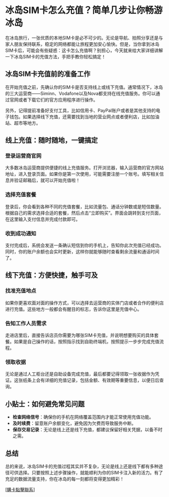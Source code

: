 # 冰岛SIM卡怎么充值？简单几步让你畅游冰岛

在冰岛旅行，一张优质的本地SIM卡是必不可少的。无论是导航、拍照分享还是与家人朋友保持联系，稳定的网络都能让旅程更加安心愉快。但是，当你拿到冰岛SIM卡后，可能会有些疑惑：这卡怎么充值啊？别担心，今天就来给大家详细讲解一下冰岛SIM卡的充值方法，手把手教你轻松搞定！

## 冰岛SIM卡充值前的准备工作

在开始充值之前，先确认你的SIM卡是否支持线上或线下充值。通常情况下，冰岛的三大运营商——Siminn、Vodafone以及Nova都支持在线充值服务。你可以通过官网或者下载它们的官方应用程序进行操作。

另外，记得提前准备好支付工具，比如信用卡、PayPal账户或者是其他支持的电子钱包。如果选择线下充值，还需要找到当地的营业网点或者便利店，比如加油站、超市等地方。

## 线上充值：随时随地，一键搞定

### 登录运营商官网
大多数冰岛运营商提供便捷的线上充值服务。打开浏览器，输入运营商的官方网站地址，进入登录页面。如果你是第一次使用，可能需要注册一个账号。填写相关信息并验证邮箱后，就可以开始充值啦！

### 选择充值套餐
登录后，你会看到各种不同的充值套餐，比如流量包、通话分钟数或是短信数量。根据自己的需求选择合适的套餐，然后点击“立即购买”。界面会跳转到支付页面，在这里输入支付信息并完成付款即可。

### 收到成功通知
支付完成后，系统会发送一条确认短信到你的手机上，告知你此次充值已经成功。同时，你的账户余额也会实时更新，这样你就能够随时查看剩余流量和通话时间了。

## 线下充值：方便快捷，触手可及

### 找准充值地点
如果你更喜欢面对面的操作方式，可以选择去运营商的实体门店或者合作的便利店进行充值。这些地方一般都会有醒目的标志，告诉你这里是充值中心。

### 告知工作人员需求
走进店里后，直接告诉店员你需要为哪张SIM卡充值，并说明想要购买的具体套餐。如果是自己操作的话，按照指示找到自助终端机，按照提示一步步完成充值流程。

### 领取收据
无论是通过人工柜台还是自助设备完成充值，最后都要记得领取一张收据作为凭证。这张纸条上会有详细的充值记录，包括金额、有效期等重要信息，以便日后查询。

## 小贴士：如何避免常见问题

- **检查网络信号**：确保你的手机在网络覆盖范围内才能正常使用充值功能。
- **及时续费**：留意账户余额变化，避免因为欠费而导致服务中断。
- **保存交易记录**：无论是线上还是线下充值，都建议保留好相关凭据，以备不时之需。

## 总结

总的来说，冰岛SIM卡的充值过程其实并不复杂，无论是线上还是线下都有多种途径可供选择。只要按照上述步骤操作，就能顺利为你的SIM卡注入新的活力。有了充足的数据流量支持，你在冰岛的每一刻都将变得更加精彩！

[[購卡點擊聯系](https://t.me/s/esim1088)]